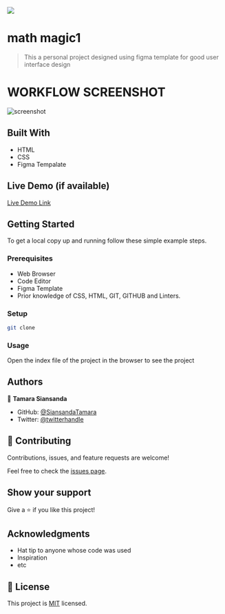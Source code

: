 ![](https://img.shields.io/badge/Microverse-blueviolet)

# math magic1

> This a personal project designed using figma template for good user interface design

# WORKFLOW SCREENSHOT
![screenshot]()

## Built With
- HTML
- CSS
- Figma Tempalate
## Live Demo (if available)

[Live Demo Link]()

## Getting Started

To get a local copy up and running follow these simple example steps.

### Prerequisites

- Web Browser
- Code Editor
- Figma Template
- Prior knowledge of CSS, HTML, GIT, GITHUB and Linters.

### Setup

```bash
git clone 
```

### Usage

Open the index file of the project in the browser to see the project

## Authors

👤 **Tamara Siansanda**

- GitHub: [@SiansandaTamara](https://github.com/SiansandaTamara)
- Twitter: [@twitterhandle](https://twitter.com/TamaraSiansanda)

## 🤝 Contributing

Contributions, issues, and feature requests are welcome!

Feel free to check the [issues page](../../issues/).

## Show your support

Give a ⭐️ if you like this project!

## Acknowledgments

- Hat tip to anyone whose code was used
- Inspiration
- etc

## 📝 License

This project is [MIT](./MIT.md) licensed.
